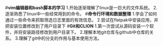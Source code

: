 #**vim编辑器和bash脚本的学习**
1.开始逐渐理解了linux是一巨大的文件系统。
2.逐渐熟悉了linux中一些经常用到的命令。
#**命令行环境和数据整理**
1.学会了如何通过一些命令来抓取筛选日志里面的有效信息。
2.尝试在flatpak中安装应用，并把安装位置修改到了用户目录下
#**Git和CLION**
1.第一次尝试从源码安装一个软件，并将安装路径修改到用户目录下。
2.理解本地git仓库与github中仓库的关系。
3.理解了git中的分支的作用与基本使用方法。
